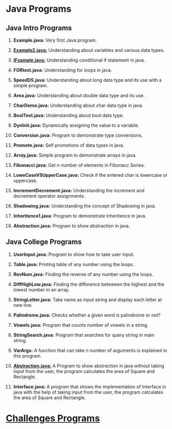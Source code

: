 # Java Programs 

##  Java Intro Programs
1. **Example.java:** Very first Java program.

2. **[Example2.java:](src/learning/Example.java)** Understanding about variables and various data types.

3. **[IFsample.java:](src/learning/IFsample.java)** Understanding conditional if statement in java.

4. **FORtest.java:** Understanding for loops in java.

5. **SpeedDS.java:** Understanding about long data type and its use 
with a simple program.

6. **Area.java:** Understanding about double data type and its use.

7. **CharDemo.java:** Understanding about char data type in java.

8. **BoolTest.java:** Understanding about bool data type. 

9. **DynInit.java:** Dynamically assigning the value to a variable.

10. **Conversion.java:** Program to demonstrate type conversions.

11. **Promote.java:** Self promotions of data types in java.

12. **Array.java:** Simple program to demonstrate arrays in java.

13. **Fibonacci.java:** Get n number of elements in Fibonacc Series.

14. **LoweCaseVSUpperCase.java:** Check if the entered char is lowercase or uppercase.

15. **IncrementDecrement.java:** Understanding the increment and decrement operator assignments.

16. **Shadowing.java:** Understanding the concept of Shadowing in java.

17. **Inheritence1.java:** Program to demonstrate Inheritence in java.

18. **Abstraction.java:** Program to show abstraction in java.

## Java College Programs

1. **UserInput.java:** Program to show how to take user input.

2. **Table.java:** Printing table of any number using the loops.

3. **RevNum.java:** Finding the reverse of any number using the loops.

4. **DiffHighLow.java:** Finding the difference beteween the highest and the lowest number in an array.

5. **StringLetter.java:** Take name as input string and display each letter at new line.

6. **Palindrome.java:** Checks whether a given word is palindrome or not?

7. **Vowels.java:** Program that counts number of vowels in a string.

8. **StringSearch.java:** Program that searches for query string in main string.

9. **VarArgs:** A function that can take n number of arguments is explained in this program.

10. **[Abstraction.java:](src/college/Abstraction.java)** A Program to show abstraction in java without taking input from the user, the program calculates the area of Square and Rectangle.

12. **Interface.java:** A program that shows the implementation of Interface in java with the help of taking input from the user, the program calculates the area of Square and Rectangle.

# [Challenges Programs](src/challenges/README.md)